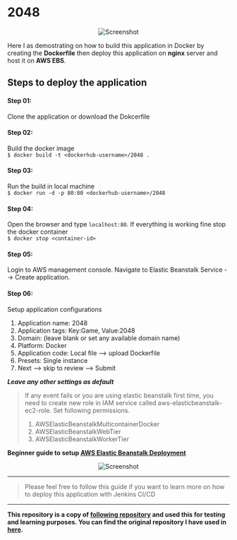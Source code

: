 # 2048
<p align="center">
  <img src="https://cloud.githubusercontent.com/assets/1175750/8614312/280e5dc2-26f1-11e5-9f1f-5891c3ca8b26.png" alt="Screenshot"/>
</p>

Here I as demostrating on how to build this application in Docker by creating the **Dockerfile** then deploy this application on **nginx** server and host it on **AWS EBS**.

## Steps to deploy the application

#### Step 01:
Clone the application or download the Dokcerfile

#### Step 02:
Build the docker image<br>
`$ docker build -t <dockerhub-username>/2048 .`

#### Step 03:
Run the build in local machine<br>
`$ docker run -d -p 80:80 <dockerhub-username>/2048`

#### Step 04:
Open the browser and type `localhost:80`. If everything is working fine stop the docker container<br>
`$ docker stop <container-id>`

#### Step 05:
Login to AWS management console. Navigate to Elastic Beanstalk Service --> Create application.

#### Step 06:
Setup application configurations

1. Application name: 2048
2. Application tags: Key:Game, Value:2048
3. Domain: (leave blank or set any available domain name)
4. Platform: Docker
5. Application code: Local file --> upload Dockerfile
6. Presets: Single instance
7. Next --> skip to review --> Submit

***Leave any other settings as default***

> If any event fails or you are using elastic beanstalk first time, you need to create new role in IAM service called aws-elasticbeanstalk-ec2-role. Set following permissions.<br>
>1. AWSElasticBeanstalkMulticontainerDocker
>2. AWSElasticBeanstalkWebTier
>3. AWSElasticBeanstalkWorkerTier

**Beginner guide to setup [AWS Elastic Beanstalk Deployment](https://www.youtube.com/watch?v=aTQbyBUNoms&t=246s)**

<p align="center">
  <img src="https://github.com/user-attachments/assets/34c23c15-f5b1-4c5b-889c-88fad09a6279" alt="Screenshot"/>
</p>

<hr>

>Please feel free to follow this guide if you want to learn more on how to deploy this application with Jenkins CI/CD

<hr>

**This repository is a copy of [following repository](https://github.com/gabrielecirulli/2048) and used this for testing and learning purposes. You can find the original repository I have used in [here](https://github.com/gabrielecirulli/2048).**
